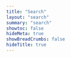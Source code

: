 ```yaml
---
title: "Search"
layout: "search" 
summary: "search"
showtoc: false
hideMeta: true
showBreadCrumbs: false
hideTitle: true
---
```


